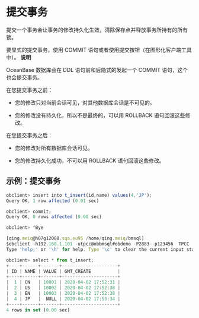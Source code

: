提交事务 
=========================



提交一个事务会让事务的修改持久化生效，清除保存点并释放事务所持有的所有锁。

要显式的提交事务，使用 COMMIT 语句或者使用提交按钮（在图形化客户端工具中）。
**说明**



OceanBase 数据库会在 DDL 语句前和后隐式的发起一个 COMMIT 语句，这个也会提交事务。

在您提交事务之前：

* 您的修改只对当前会话可见，对其他数据库会话是不可见的。

  

* 您的修改没有持久化，所以不是最终的，可以用 ROLLBACK 语句回滚这些修改。

  




在您提交事务之后：

* 您的修改对所有数据库会话可见。

  

* 您的修改持久化成功，不可以用 ROLLBACK 语句回滚这些修改。

  




示例：提交事务 
----------------

```javascript
obclient> insert into t_insert(id,name) values(4,'JP');
Query OK, 1 row affected (0.01 sec)

obclient> commit;
Query OK, 0 rows affected (0.00 sec)

obclient> ^Bye

[qing.meiq@h07g12088.sqa.eu95 /home/qing.meiq/bmsql]
$obclient -h192.168.1.101 -utpcc@obbmsql#obdemo -P2883 -p123456  TPCC
Type 'help;' or '\h' for help. Type '\c' to clear the current input statement.

obclient> select * from t_insert;
+----+------+-------+---------------------+
| ID | NAME | VALUE | GMT_CREATE          |
+----+------+-------+---------------------+
|  1 | CN   | 10001 | 2020-04-02 17:52:31 |
|  2 | US   | 10002 | 2020-04-02 17:52:38 |
|  3 | EN   | 10003 | 2020-04-02 17:52:38 |
|  4 | JP   |  NULL | 2020-04-02 17:53:34 |
+----+------+-------+---------------------+
4 rows in set (0.00 sec)
```


